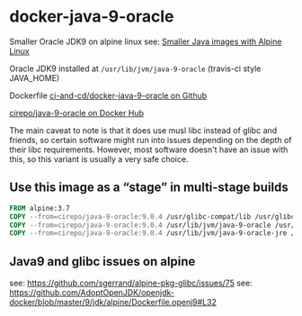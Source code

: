 # docker-java-9-oracle

Smaller Oracle JDK9 on alpine linux
see: [Smaller Java images with Alpine Linux](https://developer.atlassian.com/blog/2015/08/minimal-java-docker-containers/)

Oracle JDK9 installed at `/usr/lib/jvm/java-9-oracle` (travis-ci style JAVA_HOME)


Dockerfile [ci-and-cd/docker-java-9-oracle on Github](https://github.com/ci-and-cd/docker-java-9-oracle)

[cirepo/java-9-oracle on Docker Hub](https://hub.docker.com/r/cirepo/java-9-oracle/)


The main caveat to note is that it does use musl libc instead of glibc and friends,
so certain software might run into issues depending on the depth of their libc requirements.
However, most software doesn't have an issue with this,
so this variant is usually a very safe choice.


## Use this image as a “stage” in multi-stage builds

```dockerfile
FROM alpine:3.7
COPY --from=cirepo/java-9-oracle:9.0.4 /usr/glibc-compat/lib /usr/glibc-compat/lib
COPY --from=cirepo/java-9-oracle:9.0.4 /usr/lib/jvm/java-9-oracle /usr/lib/jvm/java-9-oracle
COPY --from=cirepo/java-9-oracle:9.0.4 /usr/lib/jvm/java-9-oracle-jre /usr/lib/jvm/java-9-oracle-jre
```

## Java9 and glibc issues on alpine

see: https://github.com/sgerrand/alpine-pkg-glibc/issues/75
see: https://github.com/AdoptOpenJDK/openjdk-docker/blob/master/9/jdk/alpine/Dockerfile.openj9#L32

